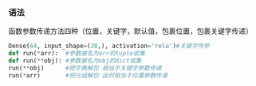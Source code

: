 ### 语法

函数参数传递方法四种（位置，关键字，默认值，包裹位置，包裹关键字传递）

```python
Dense(64, input_shape=(20,), activation='relu')#关键字传参
def run(*arr):  #参数被名为arr的tuple收集
def run(**obj): #参数被名为obj的dict收集
run(**obj)      #把字典解包 相当于关键字参数传递
run(*arr)       #把元组解包 此时相当于位置参数传递
```




